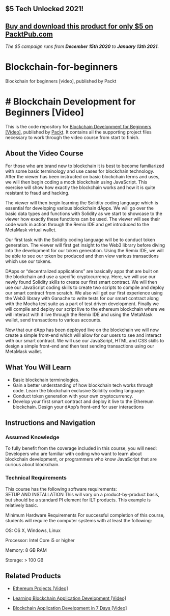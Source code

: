 ## $5 Tech Unlocked 2021!
[Buy and download this product for only $5 on PacktPub.com](https://www.packtpub.com/)
-----
*The $5 campaign         runs from __December 15th 2020__ to __January 13th 2021.__*

# Blockchain-for-beginners
Blockchain for beginners [video], published by Packt
# # Blockchain Development for Beginners [Video]
This is the code repository for [Blockchain Development for Beginners [Video]](https://www.packtpub.com/big-data-and-business-intelligence/blockchain-development-beginners-video?utm_source=github&utm_medium=repository&utm_campaign=9781788830911), published by [Packt](https://www.packtpub.com/?utm_source=github). It contains all the supporting project files necessary to work through the video course from start to finish.
## About the Video Course
For those who are brand new to blockchain it is best to become familiarized with some basic terminology and use cases for blockchain technology. After the viewer has been instructed on basic blockchain terms and uses, we
will then begin coding a mock blockchain using JavaScript. This exercise will show how exactly the blockchain works and how it is quite resistant to fraud and hacking.

The viewer will then begin learning the Solidity coding language which is essential for developing various blockchain dApps. We will go over the basic data types and functions with Solidity as we start to showcase to the viewer how exactly these functions can be used. The viewer will see their code work in action through the Remix IDE and get introduced to the MetaMask virtual wallet.

Our first task with the Solidity coding language will be to conduct token generation. The viewer will first get insight to the Web3 library before diving into the development for our token generation. Using the Remix IDE, we will be able to see our token be produced and then view various transactions which use our tokens.

DApps or “decentralized applications” are basically apps that are built on the blockchain and use a specific cryptocurrency. Here, we will use our newly found Solidity skills to create our first smart contract. We will then use our JavaScript coding skills to create two scripts to compile and deploy our smart contract from scratch. We also will get our first experience using the Web3 library with Ganache to write tests for our smart contract along
with the Mocha test suite as a part of test driven development. Finally we will compile and deploy our script live to the ethereum blockchain where we will interact with it live through the Remix IDE and using the MetaMask wallet, send transactions to various accounts.

Now that our dApp has been deployed live on the blockchain we will now create a simple front-end which will allow for our users to see and interact with our smart contract. We will use our JavaScript, HTML and CSS skills to design a simple front-end and then test sending transactions using our MetaMask wallet.

<H2>What You Will Learn</H2>
<DIV class=book-info-will-learn-text>
<UL>
<LI>Basic blockchain terminologies. 
<LI>Gain a better understanding of how blockchain tech works through code. Learn the blockchain exclusive Solidity coding language. 
<LI>Conduct token generation with your own cryptocurrency. 
<LI>Develop your first smart contract and deploy it live to the Ethereum blockchain. Design your dApp’s front-end for user interactions </LI></UL></DIV>

## Instructions and Navigation
### Assumed Knowledge
To fully benefit from the coverage included in this course, you will need:<br/>
Developers who are familiar with coding who want to learn about blockchain development, or programmers who know JavaScript that are curious about blockchain.
### Technical Requirements
This course has the following software requirements:<br/>
SETUP AND INSTALLATION
This will vary on a product-by-product basis, but should be a standard PI element for ILT products. This example is relatively basic.

Minimum Hardware Requirements
For successful completion of this course, students will require the computer systems with at least the following:


OS: OS X, Windows, Linux



Processor: Intel Core i5 or higher



Memory: 8 GB RAM



Storage: > 100 GB

## Related Products
* [Ethereum Projects [Video]](https://www.packtpub.com/big-data-and-business-intelligence/ethereum-projects-video?utm_source=github&utm_medium=repository&utm_campaign=9781788623261)

* [Learning Blockchain Application Development [Video]](https://www.packtpub.com/application-development/learning-blockchain-application-development-video?utm_source=github&utm_medium=repository&utm_campaign=9781789345728)

* [Blockchain Application Development in 7 Days [Video]](https://www.packtpub.com/application-development/blockchain-application-development-7-days-video?utm_source=github&utm_medium=repository&utm_campaign=9781789341942)
